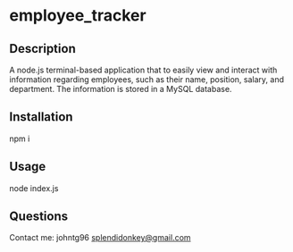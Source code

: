 # employee_tracker

## Description
A node.js terminal-based application that to easily view and interact with information regarding employees, such as their name, position, salary, and department. The information is stored in a MySQL database.

## Installation
npm i

## Usage
node index.js

## Questions
Contact me:
johntg96
splendidonkey@gmail.com
